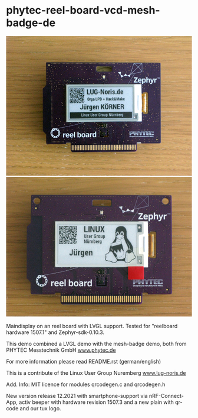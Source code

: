 # phytec-reel-board-vcd-mesh-badge-de

![Screenshot](reel_Board_vcd_badge.jpg)
![Screenshot](reelboard_de_4.jpg)

Maindisplay on an reel board with LVGL support. Tested for "reelboard hardware 1507.1" and Zephyr-sdk-0.10.3. 

This demo combined a LVGL demo with the mesh-badge demo, both from PHYTEC Messtechnik GmbH www.phytec.de

For more information please read README.rst (german/english)

This is a contribute of the Linux User Group Nuremberg www.lug-noris.de

Add. Info: MIT licence for modules qrcodegen.c and qrcodegen.h 

New version release 12.2021 with smartphone-support via nRF-Connect-App, activ beeper with hardware revision 1507.3 and 
a new plain with qr-code and our tux logo.
